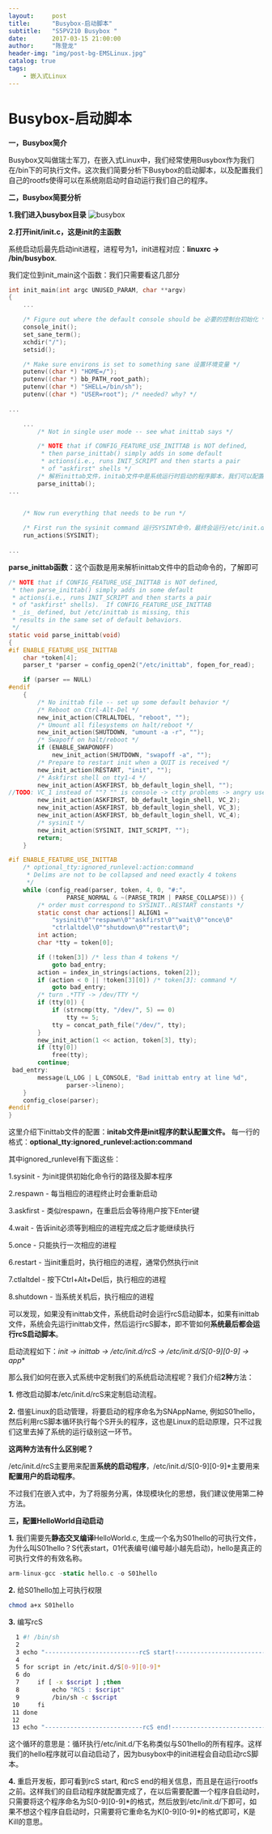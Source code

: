 ```yaml
---
layout:     post
title:      "Busybox-启动脚本"
subtitle:   "S5PV210 Busybox "
date:       2017-03-15 21:00:00
author:     "陈登龙"
header-img: "img/post-bg-EMSLinux.jpg"
catalog: true
tags:
    - 嵌入式Linux
---
```


# Busybox-启动脚本

**一，Busybox简介**

Busybox又叫做瑞士军刀，在嵌入式Linux中，我们经常使用Busybox作为我们在/bin下的可执行文件。这次我们简要分析下Busybox的启动脚本，以及配置我们自己的rootfs使得可以在系统刚启动时自动运行我们自己的程序。

**二，Busybox简要分析**

**1.我们进入busybox目录**
![busybox][1]


**2.打开init/init.c，这是init的主函数**

系统启动后最先启动init进程，进程号为1，init进程对应：**linuxrc -> /bin/busybox**.

我们定位到init_main这个函数：我们只需要看这几部分

``` c
int init_main(int argc UNUSED_PARAM, char **argv)
{
	...

	/* Figure out where the default console should be 必要的控制台初始化 */
	console_init();
	set_sane_term();
	xchdir("/");
	setsid();

	/* Make sure environs is set to something sane 设置环境变量 */
	putenv((char *) "HOME=/");
	putenv((char *) bb_PATH_root_path);
	putenv((char *) "SHELL=/bin/sh");
	putenv((char *) "USER=root"); /* needed? why? */
	
...

	...
		/* Not in single user mode -- see what inittab says */

		/* NOTE that if CONFIG_FEATURE_USE_INITTAB is NOT defined,
		 * then parse_inittab() simply adds in some default
		 * actions(i.e., runs INIT_SCRIPT and then starts a pair
		 * of "askfirst" shells */
		/* 解析inittab文件，initab文件中是系统运行时启动的程序脚本，我们可以配置它 */
		parse_inittab();
...
	 

	/* Now run everything that needs to be run */

	/* First run the sysinit command 运行SYSINT命令，最终会运行/etc/init.d/rcS脚本 */
	run_actions(SYSINIT);
 
...                          

```

**parse_inittab函数**：这个函数是用来解析inittab文件中的启动命令的，了解即可

``` c
/* NOTE that if CONFIG_FEATURE_USE_INITTAB is NOT defined,
 * then parse_inittab() simply adds in some default
 * actions(i.e., runs INIT_SCRIPT and then starts a pair
 * of "askfirst" shells).  If CONFIG_FEATURE_USE_INITTAB
 * _is_ defined, but /etc/inittab is missing, this
 * results in the same set of default behaviors.
 */
static void parse_inittab(void)
{
#if ENABLE_FEATURE_USE_INITTAB
	char *token[4];
	parser_t *parser = config_open2("/etc/inittab", fopen_for_read);

	if (parser == NULL)
#endif
	{
		/* No inittab file -- set up some default behavior */
		/* Reboot on Ctrl-Alt-Del */
		new_init_action(CTRLALTDEL, "reboot", "");
		/* Umount all filesystems on halt/reboot */
		new_init_action(SHUTDOWN, "umount -a -r", "");
		/* Swapoff on halt/reboot */
		if (ENABLE_SWAPONOFF)
			new_init_action(SHUTDOWN, "swapoff -a", "");
		/* Prepare to restart init when a QUIT is received */
		new_init_action(RESTART, "init", "");
		/* Askfirst shell on tty1-4 */
		new_init_action(ASKFIRST, bb_default_login_shell, "");
//TODO: VC_1 instead of ""? "" is console -> ctty problems -> angry users
		new_init_action(ASKFIRST, bb_default_login_shell, VC_2);
		new_init_action(ASKFIRST, bb_default_login_shell, VC_3);
		new_init_action(ASKFIRST, bb_default_login_shell, VC_4);
		/* sysinit */
		new_init_action(SYSINIT, INIT_SCRIPT, "");
		return;
	}

#if ENABLE_FEATURE_USE_INITTAB
	/* optional_tty:ignored_runlevel:action:command
	 * Delims are not to be collapsed and need exactly 4 tokens
	 */
	while (config_read(parser, token, 4, 0, "#:",
				PARSE_NORMAL & ~(PARSE_TRIM | PARSE_COLLAPSE))) {
		/* order must correspond to SYSINIT..RESTART constants */
		static const char actions[] ALIGN1 =
			"sysinit\0""respawn\0""askfirst\0""wait\0""once\0"
			"ctrlaltdel\0""shutdown\0""restart\0";
		int action;
		char *tty = token[0];

		if (!token[3]) /* less than 4 tokens */
			goto bad_entry;
		action = index_in_strings(actions, token[2]);
		if (action < 0 || !token[3][0]) /* token[3]: command */
			goto bad_entry;
		/* turn .*TTY -> /dev/TTY */
		if (tty[0]) {
			if (strncmp(tty, "/dev/", 5) == 0)
				tty += 5;
			tty = concat_path_file("/dev/", tty);
		}
		new_init_action(1 << action, token[3], tty);
		if (tty[0])
			free(tty);
		continue;
 bad_entry:
		message(L_LOG | L_CONSOLE, "Bad inittab entry at line %d",
				parser->lineno);
	}
	config_close(parser);
#endif
}

```

这里介绍下inittab文件的配置：**initab文件是init程序的默认配置文件。**
每一行的格式：**optional_tty:ignored_runlevel:action:command**


其中ignored_runlevel有下面这些：

1.sysinit - 为init提供初始化命令行的路径及脚本程序

2.respawn - 每当相应的进程终止时会重新启动

3.askfirst - 类似respawn，在重启后会等待用户按下Enter键

4.wait - 告诉init必须等到相应的进程完成之后才能继续执行

5.once - 只能执行一次相应的进程

6.restart - 当init重启时，执行相应的进程，通常仍然执行init

7.ctlaltdel - 按下Ctrl+Alt+Del后，执行相应的进程

8.shutdown - 当系统关机后，执行相应的进程

可以发现，如果没有inittab文件，系统启动时会运行rcS启动脚本，如果有inittab文件，系统会先运行inittab文件，然后运行rcS脚本，即不管如何**系统最后都会运行rcS启动脚本**。


启动流程如下：**init -> inittab -> /etc/init.d/rcS -> /etc/init.d/S[0-9][0-9]* -> app**

那么我们如何在嵌入式系统中定制我们的系统启动流程呢？我们介绍**2种**方法：

**1.** 修改启动脚本/etc/init.d/rcS来定制启动流程。

**2.** 借鉴Linux的启动管理，将要启动的程序命名为SNAppName, 例如S01hello，然后利用rcS脚本循环执行每个S开头的程序，这也是Linux的启动原理，只不过我们这里去掉了系统的运行级别这一环节。

**这两种方法有什么区别呢？**

/etc/init.d/rcS主要用来配置**系统的启动程序**，/etc/init.d/S[0-9][0-9]*主要用来**配置用户的启动程序**。

不过我们在嵌入式中，为了将服务分离，体现模块化的思想，我们建议使用第二种方法。

**三，配置HelloWorld自动启动**

**1.** 我们需要先**静态交叉编译**HelloWorld.c, 生成一个名为S01hello的可执行文件，为什么叫S01hello？S代表start，01代表编号(编号越小越先启动)，hello是真正的可执行文件的有效名称。

``` swift
arm-linux-gcc -static hello.c -o S01hello
```

**2.** 给S01hello加上可执行权限

``` perl
chmod a+x S01hello
```

**3.** 编写rcS

``` bash
  1 #! /bin/sh
  2 
  3 echo "--------------------------rcS start!----------------------------"
  4 
  5 for script in /etc/init.d/S[0-9][0-9]*
  6 do
  7     if [ -x $script ] ;then
  8         echo "RCS : $script"
  9         /bin/sh -c $script
 10     fi
 11 done
 12 
 13 echo "---------------------------rcS end!-----------------------------"
```
这个循环的意思是：循环执行/etc/init.d/下名称类似与S01hello的所有程序。这样我们的hello程序就可以自动启动了，因为busybox中的init进程会自动启动rcS脚本。

**4.** 重启开发板，即可看到rcS start, 和rcS end的相关信息，而且是在运行rootfs之前。这样我们的自启动程序就配置完成了，在以后需要配置一个程序自启动时，只需要将这个程序命名为S[0-9][0-9]*的格式，然后放到/etc/init.d/下即可，如果不想这个程序自启动时，只需要将它重命名为K[0-9][0-9]*的格式即可，K是Kill的意思。



  [1]: https://cheng-zhi.github.io/img/Busybox/post-2017-03-15-Busybox.png
